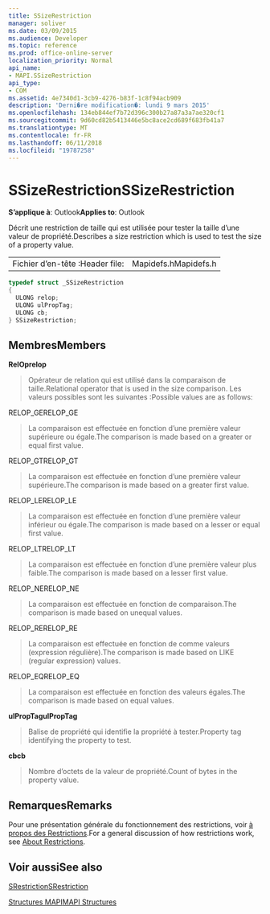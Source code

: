 ```yaml
---
title: SSizeRestriction
manager: soliver
ms.date: 03/09/2015
ms.audience: Developer
ms.topic: reference
ms.prod: office-online-server
localization_priority: Normal
api_name:
- MAPI.SSizeRestriction
api_type:
- COM
ms.assetid: 4e7340d1-3cb9-4276-b83f-1c8f94acb909
description: 'Derni�re modification�: lundi 9 mars 2015'
ms.openlocfilehash: 134eb844ef7b72d396c300b27a87a3a7ae320cf1
ms.sourcegitcommit: 9d60cd82b5413446e5bc8ace2cd689f683fb41a7
ms.translationtype: MT
ms.contentlocale: fr-FR
ms.lasthandoff: 06/11/2018
ms.locfileid: "19787258"
---
```

# <a name="ssizerestriction"></a><span data-ttu-id="77eb7-103">SSizeRestriction</span><span class="sxs-lookup"><span data-stu-id="77eb7-103">SSizeRestriction</span></span>

  
  
<span data-ttu-id="77eb7-104">**S’applique à**: Outlook</span><span class="sxs-lookup"><span data-stu-id="77eb7-104">**Applies to**: Outlook</span></span> 
  
<span data-ttu-id="77eb7-105">Décrit une restriction de taille qui est utilisée pour tester la taille d’une valeur de propriété.</span><span class="sxs-lookup"><span data-stu-id="77eb7-105">Describes a size restriction which is used to test the size of a property value.</span></span> 
  
|||
|:-----|:-----|
|<span data-ttu-id="77eb7-106">Fichier d’en-tête :</span><span class="sxs-lookup"><span data-stu-id="77eb7-106">Header file:</span></span>  <br/> |<span data-ttu-id="77eb7-107">Mapidefs.h</span><span class="sxs-lookup"><span data-stu-id="77eb7-107">Mapidefs.h</span></span>  <br/> |
   
```cpp
typedef struct _SSizeRestriction
{
  ULONG relop;
  ULONG ulPropTag;
  ULONG cb;
} SSizeRestriction;

```

## <a name="members"></a><span data-ttu-id="77eb7-108">Membres</span><span class="sxs-lookup"><span data-stu-id="77eb7-108">Members</span></span>

 <span data-ttu-id="77eb7-109">**RelOp**</span><span class="sxs-lookup"><span data-stu-id="77eb7-109">**relop**</span></span>
  
> <span data-ttu-id="77eb7-110">Opérateur de relation qui est utilisé dans la comparaison de taille.</span><span class="sxs-lookup"><span data-stu-id="77eb7-110">Relational operator that is used in the size comparison.</span></span> <span data-ttu-id="77eb7-111">Les valeurs possibles sont les suivantes :</span><span class="sxs-lookup"><span data-stu-id="77eb7-111">Possible values are as follows:</span></span> 
    
<span data-ttu-id="77eb7-112">RELOP_GE</span><span class="sxs-lookup"><span data-stu-id="77eb7-112">RELOP_GE</span></span> 
  
> <span data-ttu-id="77eb7-113">La comparaison est effectuée en fonction d’une première valeur supérieure ou égale.</span><span class="sxs-lookup"><span data-stu-id="77eb7-113">The comparison is made based on a greater or equal first value.</span></span>
    
<span data-ttu-id="77eb7-114">RELOP_GT</span><span class="sxs-lookup"><span data-stu-id="77eb7-114">RELOP_GT</span></span> 
  
> <span data-ttu-id="77eb7-115">La comparaison est effectuée en fonction d’une première valeur supérieure.</span><span class="sxs-lookup"><span data-stu-id="77eb7-115">The comparison is made based on a greater first value.</span></span>
    
<span data-ttu-id="77eb7-116">RELOP_LE</span><span class="sxs-lookup"><span data-stu-id="77eb7-116">RELOP_LE</span></span> 
  
> <span data-ttu-id="77eb7-117">La comparaison est effectuée en fonction d’une première valeur inférieur ou égale.</span><span class="sxs-lookup"><span data-stu-id="77eb7-117">The comparison is made based on a lesser or equal first value.</span></span>
    
<span data-ttu-id="77eb7-118">RELOP_LT</span><span class="sxs-lookup"><span data-stu-id="77eb7-118">RELOP_LT</span></span> 
  
> <span data-ttu-id="77eb7-119">La comparaison est effectuée en fonction d’une première valeur plus faible.</span><span class="sxs-lookup"><span data-stu-id="77eb7-119">The comparison is made based on a lesser first value.</span></span>
    
<span data-ttu-id="77eb7-120">RELOP_NE</span><span class="sxs-lookup"><span data-stu-id="77eb7-120">RELOP_NE</span></span> 
  
> <span data-ttu-id="77eb7-121">La comparaison est effectuée en fonction de comparaison.</span><span class="sxs-lookup"><span data-stu-id="77eb7-121">The comparison is made based on unequal values.</span></span>
    
<span data-ttu-id="77eb7-122">RELOP_RE</span><span class="sxs-lookup"><span data-stu-id="77eb7-122">RELOP_RE</span></span> 
  
> <span data-ttu-id="77eb7-123">La comparaison est effectuée en fonction de comme valeurs (expression régulière).</span><span class="sxs-lookup"><span data-stu-id="77eb7-123">The comparison is made based on LIKE (regular expression) values.</span></span>
    
<span data-ttu-id="77eb7-124">RELOP_EQ</span><span class="sxs-lookup"><span data-stu-id="77eb7-124">RELOP_EQ</span></span> 
  
> <span data-ttu-id="77eb7-125">La comparaison est effectuée en fonction des valeurs égales.</span><span class="sxs-lookup"><span data-stu-id="77eb7-125">The comparison is made based on equal values.</span></span>
    
 <span data-ttu-id="77eb7-126">**ulPropTag**</span><span class="sxs-lookup"><span data-stu-id="77eb7-126">**ulPropTag**</span></span>
  
> <span data-ttu-id="77eb7-127">Balise de propriété qui identifie la propriété à tester.</span><span class="sxs-lookup"><span data-stu-id="77eb7-127">Property tag identifying the property to test.</span></span>
    
 <span data-ttu-id="77eb7-128">**cb**</span><span class="sxs-lookup"><span data-stu-id="77eb7-128">**cb**</span></span>
  
> <span data-ttu-id="77eb7-129">Nombre d’octets de la valeur de propriété.</span><span class="sxs-lookup"><span data-stu-id="77eb7-129">Count of bytes in the property value.</span></span>
    
## <a name="remarks"></a><span data-ttu-id="77eb7-130">Remarques</span><span class="sxs-lookup"><span data-stu-id="77eb7-130">Remarks</span></span>

<span data-ttu-id="77eb7-131">Pour une présentation générale du fonctionnement des restrictions, voir [à propos des Restrictions](about-restrictions.md).</span><span class="sxs-lookup"><span data-stu-id="77eb7-131">For a general discussion of how restrictions work, see [About Restrictions](about-restrictions.md).</span></span> 
  
## <a name="see-also"></a><span data-ttu-id="77eb7-132">Voir aussi</span><span class="sxs-lookup"><span data-stu-id="77eb7-132">See also</span></span>



[<span data-ttu-id="77eb7-133">SRestriction</span><span class="sxs-lookup"><span data-stu-id="77eb7-133">SRestriction</span></span>](srestriction.md)


[<span data-ttu-id="77eb7-134">Structures MAPI</span><span class="sxs-lookup"><span data-stu-id="77eb7-134">MAPI Structures</span></span>](mapi-structures.md)

